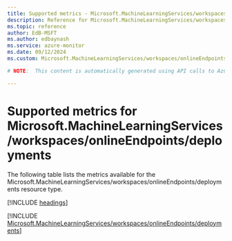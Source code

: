 ```yaml
---
title: Supported metrics - Microsoft.MachineLearningServices/workspaces/onlineEndpoints/deployments
description: Reference for Microsoft.MachineLearningServices/workspaces/onlineEndpoints/deployments metrics in Azure Monitor.
ms.topic: reference
author: EdB-MSFT
ms.author: edbaynash
ms.service: azure-monitor
ms.date: 09/12/2024
ms.custom: Microsoft.MachineLearningServices/workspaces/onlineEndpoints/deployments, naam

# NOTE:  This content is automatically generated using API calls to Azure. Any edits made on these files will be overwritten in the next run of the script. 

---
```


  
# Supported metrics for Microsoft.MachineLearningServices/workspaces/onlineEndpoints/deployments
  
The following table lists the metrics available for the Microsoft.MachineLearningServices/workspaces/onlineEndpoints/deployments resource type.  
  
  
[!INCLUDE [headings](~/reusable-content/ce-skilling/azure/includes/azure-monitor/reference/metrics/metrics-headings.md)]  
  
 

[!INCLUDE [Microsoft.MachineLearningServices/workspaces/onlineEndpoints/deployments](~/reusable-content/ce-skilling/azure/includes/azure-monitor/reference/metrics/microsoft-machinelearningservices-workspaces-onlineendpoints-deployments-metrics-include.md)]  

